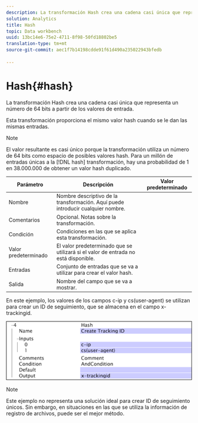 ```yaml
---
description: La transformación Hash crea una cadena casi única que representa un número de 64 bits a partir de los valores de entrada.
solution: Analytics
title: Hash
topic: Data workbench
uuid: 13bc14e6-75e2-4711-8f98-50fd18802be5
translation-type: tm+mt
source-git-commit: aec1f7b14198cdde91f61d490a235022943bfedb

---
```



# Hash{#hash}

La transformación Hash crea una cadena casi única que representa un número de 64 bits a partir de los valores de entrada.

Esta transformación proporciona el mismo valor hash cuando se le dan las mismas entradas.

>[!NOTE]
>
>El valor resultante es casi único porque la transformación utiliza un número de 64 bits como espacio de posibles valores hash. Para un millón de entradas únicas a la [!DNL hash] transformación, hay una probabilidad de 1 en 38.000.000 de obtener un valor hash duplicado.

| Parámetro | Descripción | Valor predeterminado |
|---|---|---|
| Nombre | Nombre descriptivo de la transformación. Aquí puede introducir cualquier nombre. |  |
| Comentarios | Opcional. Notas sobre la transformación. |  |
| Condición | Condiciones en las que se aplica esta transformación. |  |
| Valor predeterminado | El valor predeterminado que se utilizará si el valor de entrada no está disponible. |  |
| Entradas | Conjunto de entradas que se va a utilizar para crear el valor hash. |  |
| Salida | Nombre del campo que se va a mostrar. |  |

En este ejemplo, los valores de los campos c-ip y cs(user-agent) se utilizan para crear un ID de seguimiento, que se almacena en el campo x-trackingid.

![](assets/cfg_TransformationType_Hash.png)

>[!NOTE]
>
>Este ejemplo no representa una solución ideal para crear ID de seguimiento únicos. Sin embargo, en situaciones en las que se utiliza la información de registro de archivos, puede ser el mejor método.

